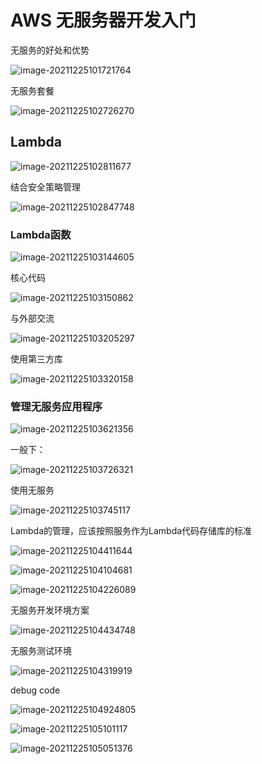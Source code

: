 # AWS 无服务器开发入门



无服务的好处和优势

![image-20211225101721764](../_assets/AWS/AWS%20无服务器入门/image-20211225101721764.png)



无服务套餐



![image-20211225102726270](../_assets/AWS/AWS%20无服务器入门/image-20211225102726270.png)





## Lambda 

![image-20211225102811677](../_assets/AWS/AWS%20无服务器入门/image-20211225102811677.png)

结合安全策略管理

![image-20211225102847748](../_assets/AWS/AWS%20无服务器入门/image-20211225102847748.png)



### Lambda函数



![image-20211225103144605](../_assets/AWS/AWS%20无服务器入门/image-20211225103144605.png)



核心代码

![image-20211225103150862](../_assets/AWS/AWS%20无服务器入门/image-20211225103150862.png)

与外部交流

![image-20211225103205297](../_assets/AWS/AWS%20无服务器入门/image-20211225103205297.png)



使用第三方库

![image-20211225103320158](../_assets/AWS/AWS%20无服务器入门/image-20211225103320158.png)





### 管理无服务应用程序



![image-20211225103621356](../_assets/AWS/AWS%20无服务器入门/image-20211225103621356.png)



一般下：

![image-20211225103726321](../_assets/AWS/AWS%20无服务器入门/image-20211225103726321.png)

使用无服务

![image-20211225103745117](../_assets/AWS/AWS%20无服务器入门/image-20211225103745117.png)



Lambda的管理，应该按照服务作为Lambda代码存储库的标准

![image-20211225104411644](../_assets/AWS/AWS%20无服务器入门/image-20211225104411644.png)

 

![image-20211225104104681](../_assets/AWS/AWS%20无服务器入门/image-20211225104104681.png)



![image-20211225104226089](../_assets/AWS/AWS%20无服务器入门/image-20211225104226089.png)

无服务开发环境方案

![image-20211225104434748](../_assets/AWS/AWS%20无服务器入门/image-20211225104434748.png)





无服务测试环境

![image-20211225104319919](../_assets/AWS/AWS%20无服务器入门/image-20211225104319919.png)

debug code

![image-20211225104924805](../_assets/AWS/AWS%20无服务器入门/image-20211225104924805.png)

![image-20211225105101117](../_assets/AWS/AWS%20无服务器入门/image-20211225105101117.png)

![image-20211225105051376](../_assets/AWS/AWS%20无服务器入门/image-20211225105051376.png)

